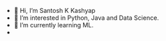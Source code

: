 - 👋 Hi, I’m Santosh K Kashyap
- 👀 I’m interested in Python, Java and Data Science. 
- 🌱 I’m currently learning ML.
- 
<!---
santoshkkashyap25/santoshkkashyap25 is a ✨ special ✨ repository because its `README.md` (this file) appears on your GitHub profile.
You can click the Preview link to take a look at your changes.
--->
